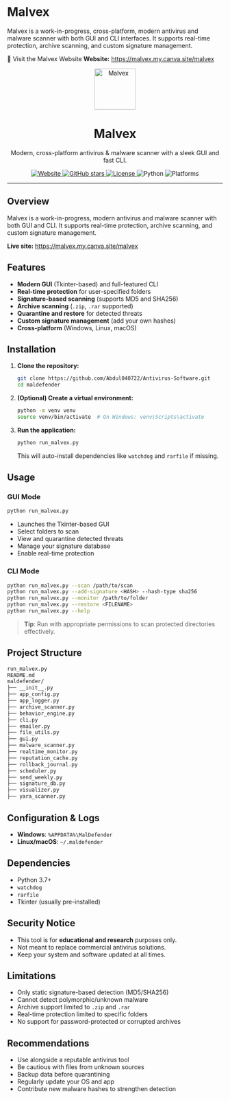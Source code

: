 # Malvex

Malvex is a work-in-progress, cross-platform, modern antivirus and malware scanner with both GUI and CLI interfaces. It supports real-time protection, archive scanning, and custom signature management.

🔗 Visit the Malvex Website 
**Website:** https://malvex.my.canva.site/malvex
<p align="center">
  <img src="https://raw.githubusercontent.com/vivekjhingan/Malvex/main/assets/logo.png" alt="Malvex" width="96" height="96" />
</p>

<h1 align="center">Malvex</h1>

<p align="center">
  Modern, cross-platform antivirus & malware scanner with a sleek GUI and fast CLI.
</p>

<p align="center">
  <a href="https://malvex.my.canva.site/malvex" target="_blank">
    <img alt="Website" src="https://img.shields.io/badge/Website-Live-blue">
  </a>
  <a href="https://github.com/vivekjhingan/Malvex/stargazers">
    <img alt="GitHub stars" src="https://img.shields.io/github/stars/vivekjhingan/Malvex?style=flat">
  </a>
  <a href="https://github.com/vivekjhingan/Malvex/blob/main/LICENSE">
    <img alt="License" src="https://img.shields.io/badge/License-MIT-green">
  </a>
  <img alt="Python" src="https://img.shields.io/badge/Python-3.10%2B-informational">
  <img alt="Platforms" src="https://img.shields.io/badge/Platforms-Windows%20|%20Linux%20|%20macOS-lightgrey">
</p>

---

## Overview
Malvex is a work-in-progress, modern antivirus and malware scanner with both GUI and CLI. It supports real-time protection, archive scanning, and custom signature management.

**Live site:** https://malvex.my.canva.site/malvex
## Features

- **Modern GUI** (Tkinter-based) and full-featured CLI  
- **Real-time protection** for user-specified folders  
- **Signature-based scanning** (supports MD5 and SHA256)  
- **Archive scanning** (`.zip`, `.rar` supported)  
- **Quarantine and restore** for detected threats  
- **Custom signature management** (add your own hashes)  
- **Cross-platform** (Windows, Linux, macOS)  

## Installation

1. **Clone the repository:**

   ```sh
   git clone https://github.com/Abdul040722/Antivirus-Software.git
   cd maldefender
   ```

2. **(Optional) Create a virtual environment:**

   ```sh
   python -m venv venv
   source venv/bin/activate  # On Windows: venv\Scripts\activate
   ```

3. **Run the application:**

   ```sh
   python run_malvex.py
   ```

   This will auto-install dependencies like `watchdog` and `rarfile` if missing.

## Usage

### GUI Mode

```sh
python run_malvex.py
```

- Launches the Tkinter-based GUI  
- Select folders to scan  
- View and quarantine detected threats  
- Manage your signature database  
- Enable real-time protection  

### CLI Mode

```sh
python run_malvex.py --scan /path/to/scan
python run_malvex.py --add-signature <HASH> --hash-type sha256
python run_malvex.py --monitor /path/to/folder
python run_malvex.py --restore <FILENAME>
python run_malvex.py --help
```

>  **Tip**: Run with appropriate permissions to scan protected directories effectively.

## Project Structure

```bash
run_malvex.py
README.md
maldefender/
├── __init__.py
├── app_config.py
├── app_logger.py
├── archive_scanner.py
├── behavior_engine.py
├── cli.py
├── emailer.py
├── file_utils.py
├── gui.py
├── malware_scanner.py
├── realtime_monitor.py
├── reputation_cache.py
├── rollback_journal.py
├── scheduler.py
├── send_weekly.py
├── signature_db.py
├── visualizer.py
├── yara_scanner.py
```

## Configuration & Logs

- **Windows**: `%APPDATA%\MalDefender`  
- **Linux/macOS**: `~/.maldefender`  

## Dependencies

- Python 3.7+
- `watchdog`
- `rarfile`
- Tkinter (usually pre-installed)

## Security Notice

- This tool is for **educational and research** purposes only.  
- Not meant to replace commercial antivirus solutions.  
- Keep your system and software updated at all times.

## Limitations

- Only static signature-based detection (MD5/SHA256)  
- Cannot detect polymorphic/unknown malware  
- Archive support limited to `.zip` and `.rar`   
- Real-time protection limited to specific folders  
- No support for password-protected or corrupted archives  

## Recommendations

- Use alongside a reputable antivirus tool  
- Be cautious with files from unknown sources  
- Backup data before quarantining  
- Regularly update your OS and app  
- Contribute new malware hashes to strengthen detection  

